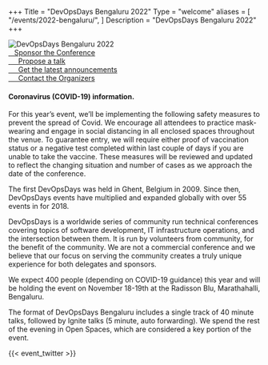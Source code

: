 +++
Title = "DevOpsDays Bengaluru 2022"
Type = "welcome"
aliases = [
"/events/2022-bengaluru/",
]
Description = "DevOpsDays Bengaluru 2022"
+++


<div class="row">
  <div class="col-md-4">
    <img alt="DevOpsDays Bengaluru 2022" src="/events/2022-bengaluru/logo.png" class="img-fluid">
    <div class="d-flex flex-row">
      <div class="col-md-12">
        <div class="p-2">
          <a class="btn btn-secondary btn-block" href="/events/2022-bengaluru/sponsor"> <i class="fa fa-money fa-lg"></i>&nbsp;&nbsp;&nbsp;Sponsor the Conference</a>
        </div>
        <div class="p-2">
          <a class="btn btn-secondary btn-block" href="https://forms.gle/CpCsWWH5pT9NgZma7"> <i class="fa fa-microphone fa-lg"></i>&nbsp;&nbsp;
            &nbsp; Propose a talk</a>
        </div>
        <div class="p-2">
          <a class="btn btn-secondary btn-block" href="https://devopsdays.us18.list-manage.com/subscribe?u=6c07d2ff23793b0dda5929f46&id=7aba07ba8c"> <i class="fa fa-list fa-lg"></i>&nbsp;&nbsp;
            &nbsp; Get the latest announcements</a>
        </div>
        <div class="p-2">
          <a class="btn btn-secondary btn-block" href="/events/2022-bengaluru/contact"> <i class="fa fa-envelope-o fa-lg"></i>&nbsp;&nbsp;
            &nbsp; Contact the Organizers</a>
        </div>
      </div>
    </div>
  </div>

  <div class="col-md-7">
    <div class="alert alert-secondary" role="alert">
      <h4 class="alert-heading">Coronavirus (COVID-19) information.</h4>
      <p>For this year’s event, we’ll be implementing the following safety measures to prevent the spread of Covid. We encourage all
        attendees to practice mask-wearing and engage in social distancing in all enclosed spaces throughout the venue. To guarantee entry, we will require either proof of vaccination status or a negative test completed within last couple of days if you are unable to take the vaccine. These measures will be reviewed and updated to reflect the changing situation and number of cases as we approach the date of the conference.</p>
    </div>
    <p>The first DevOpsDays was held in Ghent, Belgium in 2009. Since then, DevOpsDays events have multiplied and expanded globally with over 55 events in for 2018.</p>
    <p>DevOpsDays is a worldwide series of community run technical conferences covering topics of software development, IT infrastructure operations, and the intersection between them. It is run by volunteers from community, for the benefit of the community.
      We are not a commercial conference and we believe that our focus on serving the community creates a truly unique experience for both delegates and sponsors.
    </p>
    <p>We expect 400 people (depending on COVID-19 guidance) this year and will be holding the event on November 18-19th at the
      Radisson Blu, Marathahalli, Bengaluru.</p>
    <p>The format of DevOpsDays Bengaluru includes a single track of 40 minute talks, followed by Ignite talks (5 minute, auto forwarding). We spend the rest of the evening in Open Spaces, which are considered a key portion of the event.
    </p>
    {{< event_twitter >}}
  </div>
</div>
